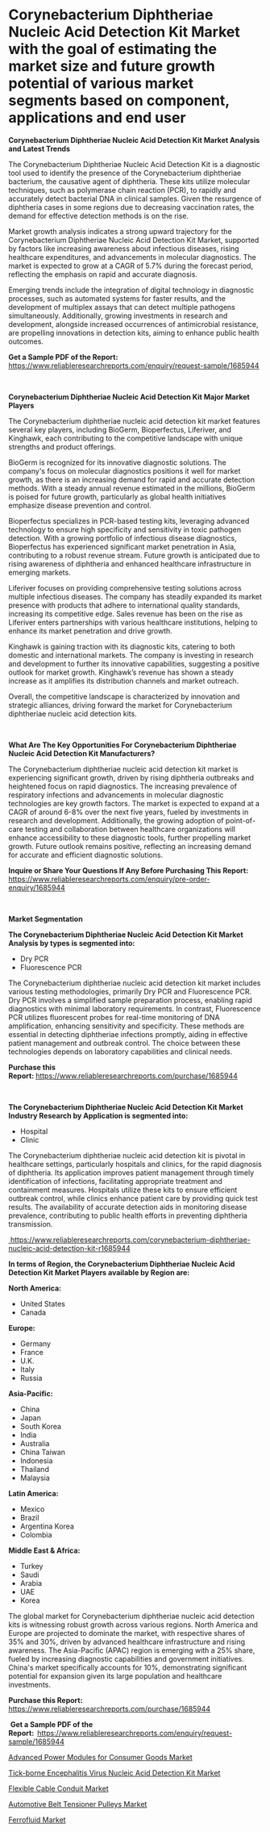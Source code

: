 <p><h1>Corynebacterium Diphtheriae Nucleic Acid Detection Kit Market with the goal of estimating the market size and future growth potential of various market segments based on component, applications and end user</h1></p><p><strong>Corynebacterium Diphtheriae Nucleic Acid Detection Kit Market Analysis and Latest Trends</strong></p>
<p><p>The Corynebacterium Diphtheriae Nucleic Acid Detection Kit is a diagnostic tool used to identify the presence of the Corynebacterium diphtheriae bacterium, the causative agent of diphtheria. These kits utilize molecular techniques, such as polymerase chain reaction (PCR), to rapidly and accurately detect bacterial DNA in clinical samples. Given the resurgence of diphtheria cases in some regions due to decreasing vaccination rates, the demand for effective detection methods is on the rise.</p><p>Market growth analysis indicates a strong upward trajectory for the Corynebacterium Diphtheriae Nucleic Acid Detection Kit Market, supported by factors like increasing awareness about infectious diseases, rising healthcare expenditures, and advancements in molecular diagnostics. The market is expected to grow at a CAGR of 5.7% during the forecast period, reflecting the emphasis on rapid and accurate diagnosis. </p><p>Emerging trends include the integration of digital technology in diagnostic processes, such as automated systems for faster results, and the development of multiplex assays that can detect multiple pathogens simultaneously. Additionally, growing investments in research and development, alongside increased occurrences of antimicrobial resistance, are propelling innovations in detection kits, aiming to enhance public health outcomes.</p></p>
<p><strong>Get a Sample PDF of the Report:&nbsp;</strong> <a href="https://www.reliableresearchreports.com/enquiry/request-sample/1685944?utm_campaign=24&utm_medium=2&utm_source=Github&utm_content=ia&utm_term=06102024&utm_id=corynebacterium-diphtheriae-nucleic-acid-detection-kit">https://www.reliableresearchreports.com/enquiry/request-sample/1685944</a></p>
<p>&nbsp;</p>
<p><strong>Corynebacterium Diphtheriae Nucleic Acid Detection Kit Major Market Players</strong></p>
<p><p>The Corynebacterium diphtheriae nucleic acid detection kit market features several key players, including BioGerm, Bioperfectus, Liferiver, and Kinghawk, each contributing to the competitive landscape with unique strengths and product offerings.</p><p>BioGerm is recognized for its innovative diagnostic solutions. The company's focus on molecular diagnostics positions it well for market growth, as there is an increasing demand for rapid and accurate detection methods. With a steady annual revenue estimated in the millions, BioGerm is poised for future growth, particularly as global health initiatives emphasize disease prevention and control.</p><p>Bioperfectus specializes in PCR-based testing kits, leveraging advanced technology to ensure high specificity and sensitivity in toxic pathogen detection. With a growing portfolio of infectious disease diagnostics, Bioperfectus has experienced significant market penetration in Asia, contributing to a robust revenue stream. Future growth is anticipated due to rising awareness of diphtheria and enhanced healthcare infrastructure in emerging markets.</p><p>Liferiver focuses on providing comprehensive testing solutions across multiple infectious diseases. The company has steadily expanded its market presence with products that adhere to international quality standards, increasing its competitive edge. Sales revenue has been on the rise as Liferiver enters partnerships with various healthcare institutions, helping to enhance its market penetration and drive growth.</p><p>Kinghawk is gaining traction with its diagnostic kits, catering to both domestic and international markets. The company is investing in research and development to further its innovative capabilities, suggesting a positive outlook for market growth. Kinghawk’s revenue has shown a steady increase as it amplifies its distribution channels and market outreach.</p><p>Overall, the competitive landscape is characterized by innovation and strategic alliances, driving forward the market for Corynebacterium diphtheriae nucleic acid detection kits.</p></p>
<p>&nbsp;</p>
<p><strong>What Are The Key Opportunities For Corynebacterium Diphtheriae Nucleic Acid Detection Kit Manufacturers?</strong></p>
<p><p>The Corynebacterium diphtheriae nucleic acid detection kit market is experiencing significant growth, driven by rising diphtheria outbreaks and heightened focus on rapid diagnostics. The increasing prevalence of respiratory infections and advancements in molecular diagnostic technologies are key growth factors. The market is expected to expand at a CAGR of around 6-8% over the next five years, fueled by investments in research and development. Additionally, the growing adoption of point-of-care testing and collaboration between healthcare organizations will enhance accessibility to these diagnostic tools, further propelling market growth. Future outlook remains positive, reflecting an increasing demand for accurate and efficient diagnostic solutions.</p></p>
<p><strong>Inquire or Share Your Questions If Any Before Purchasing This Report:</strong> <a href="https://www.reliableresearchreports.com/enquiry/pre-order-enquiry/1685944?utm_campaign=24&utm_medium=2&utm_source=Github&utm_content=ia&utm_term=06102024&utm_id=corynebacterium-diphtheriae-nucleic-acid-detection-kit">https://www.reliableresearchreports.com/enquiry/pre-order-enquiry/1685944</a></p>
<p>&nbsp;</p>
<p><strong>Market Segmentation</strong></p>
<p><strong>The Corynebacterium Diphtheriae Nucleic Acid Detection Kit Market Analysis by types is segmented into:</strong></p>
<p><ul><li>Dry PCR</li><li>Fluorescence PCR</li></ul></p>
<p><p>The Corynebacterium diphtheriae nucleic acid detection kit market includes various testing methodologies, primarily Dry PCR and Fluorescence PCR. Dry PCR involves a simplified sample preparation process, enabling rapid diagnostics with minimal laboratory requirements. In contrast, Fluorescence PCR utilizes fluorescent probes for real-time monitoring of DNA amplification, enhancing sensitivity and specificity. These methods are essential in detecting diphtheriae infections promptly, aiding in effective patient management and outbreak control. The choice between these technologies depends on laboratory capabilities and clinical needs.</p></p>
<p><strong>Purchase this Report:&nbsp;</strong><a href="https://www.reliableresearchreports.com/purchase/1685944?utm_campaign=24&utm_medium=2&utm_source=Github&utm_content=ia&utm_term=06102024&utm_id=corynebacterium-diphtheriae-nucleic-acid-detection-kit">https://www.reliableresearchreports.com/purchase/1685944</a></p>
<p>&nbsp;</p>
<p><strong>The Corynebacterium Diphtheriae Nucleic Acid Detection Kit Market Industry Research by Application is segmented into:</strong></p>
<p><ul><li>Hospital</li><li>Clinic</li></ul></p>
<p><p>The Corynebacterium diphtheriae nucleic acid detection kit is pivotal in healthcare settings, particularly hospitals and clinics, for the rapid diagnosis of diphtheria. Its application improves patient management through timely identification of infections, facilitating appropriate treatment and containment measures. Hospitals utilize these kits to ensure efficient outbreak control, while clinics enhance patient care by providing quick test results. The availability of accurate detection aids in monitoring disease prevalence, contributing to public health efforts in preventing diphtheria transmission.</p></p>
<p><a href="https://www.reliableresearchreports.com/corynebacterium-diphtheriae-nucleic-acid-detection-kit-r1685944?utm_campaign=24&utm_medium=2&utm_source=Github&utm_content=ia&utm_term=06102024&utm_id=corynebacterium-diphtheriae-nucleic-acid-detection-kit">&nbsp;https://www.reliableresearchreports.com/corynebacterium-diphtheriae-nucleic-acid-detection-kit-r1685944</a></p>
<p><strong>In terms of Region, the Corynebacterium Diphtheriae Nucleic Acid Detection Kit Market Players available by Region are:</strong></p>
<p>
    <p> <strong> North America: </strong>
        <ul>
            <li>United States</li>
            <li>Canada</li>
        </ul>
        </p> 
    <p> <strong> Europe: </strong>
        <ul>
            <li>Germany</li>
            <li>France</li>
            <li>U.K.</li>
            <li>Italy</li>
            <li>Russia</li>
        </ul>
        </p> 
    <p> <strong> Asia-Pacific: </strong>
        <ul>
            <li>China</li>
            <li>Japan</li>
            <li>South Korea</li>
            <li>India</li>
            <li>Australia</li>
            <li>China Taiwan</li>
            <li>Indonesia</li>
            <li>Thailand</li>
            <li>Malaysia</li>
        </ul>
        </p> 
    <p> <strong> Latin America: </strong>
        <ul>
            <li>Mexico</li>
            <li>Brazil</li>
            <li>Argentina Korea</li>
            <li>Colombia</li>
        </ul>
        </p> 
    <p> <strong> Middle East & Africa: </strong>
        <ul>
            <li>Turkey</li>
            <li>Saudi</li>
            <li>Arabia</li>
            <li>UAE</li>
            <li>Korea</li>
        </ul>
    </p>
    </p>
<p><p>The global market for Corynebacterium diphtheriae nucleic acid detection kits is witnessing robust growth across various regions. North America and Europe are projected to dominate the market, with respective shares of 35% and 30%, driven by advanced healthcare infrastructure and rising awareness. The Asia-Pacific (APAC) region is emerging with a 25% share, fueled by increasing diagnostic capabilities and government initiatives. China's market specifically accounts for 10%, demonstrating significant potential for expansion given its large population and healthcare investments.</p></p>
<p><strong>Purchase this Report: </strong><a href="https://www.reliableresearchreports.com/purchase/1685944?utm_campaign=24&utm_medium=2&utm_source=Github&utm_content=ia&utm_term=06102024&utm_id=corynebacterium-diphtheriae-nucleic-acid-detection-kit">https://www.reliableresearchreports.com/purchase/1685944</a></p>
<p>&nbsp;<strong>Get a Sample PDF of the Report:&nbsp;&nbsp;</strong><a href="https://www.reliableresearchreports.com/enquiry/request-sample/1685944?utm_campaign=24&utm_medium=2&utm_source=Github&utm_content=ia&utm_term=06102024&utm_id=corynebacterium-diphtheriae-nucleic-acid-detection-kit">https://www.reliableresearchreports.com/enquiry/request-sample/1685944</a></p>
<p><strong></strong></p>
<p><p><a href="https://issuu.com/reportprime-2/docs/advanced-power-modules-for-consumer_1edcee1f93dce2?utm_campaign=24&utm_medium=2&utm_source=Github&utm_content=ia&utm_term=06102024&utm_id=corynebacterium-diphtheriae-nucleic-acid-detection-kit">Advanced Power Modules for Consumer Goods Market</a></p><p><a href="https://github.com/EugeneMBlackman/Market-Research-Report-List-1/blob/main/tick-borne-encephalitis-virus-nucleic-acid-detection-kit-market.md?utm_campaign=24&utm_medium=2&utm_source=Github&utm_content=ia&utm_term=06102024&utm_id=corynebacterium-diphtheriae-nucleic-acid-detection-kit">Tick-borne Encephalitis Virus Nucleic Acid Detection Kit Market</a></p><p><a href="https://medium.com/@roachbrenda/flexible-cable-conduit-market-a-global-and-regional-analysis-focus-on-region-country-level-5930756afa04?utm_campaign=24&utm_medium=2&utm_source=Github&utm_content=ia&utm_term=06102024&utm_id=corynebacterium-diphtheriae-nucleic-acid-detection-kit">Flexible Cable Conduit Market</a></p><p><a href="https://www.linkedin.com/pulse/automotive-belt-tensioner-pulleys-market-forecast-global-pljhe?utm_campaign=24&utm_medium=2&utm_source=Github&utm_content=ia&utm_term=06102024&utm_id=corynebacterium-diphtheriae-nucleic-acid-detection-kit">Automotive Belt Tensioner Pulleys Market</a></p><p><a href="https://medium.com/@jimmieraun892023/global-ferrofluid-market-sector-2024-2031-market-metrics-and-market-strategic-insights-7a11b960b4a5?utm_campaign=24&utm_medium=2&utm_source=Github&utm_content=ia&utm_term=06102024&utm_id=corynebacterium-diphtheriae-nucleic-acid-detection-kit">Ferrofluid Market</a></p></p>